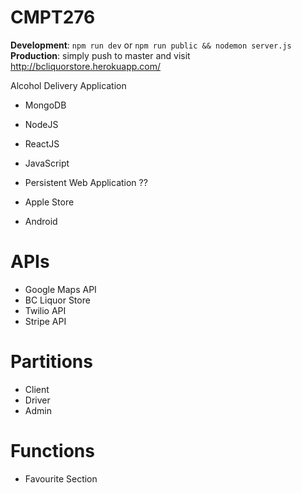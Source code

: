 # CMPT276

**Development**: ```npm run dev``` or ```npm run public && nodemon server.js```<br />
**Production**: simply push to master and visit http://bcliquorstore.herokuapp.com/

Alcohol Delivery Application
- MongoDB
- NodeJS
- ReactJS
- JavaScript

- Persistent Web Application ??
- Apple Store
- Android

# APIs
- Google Maps API
- BC Liquor Store
- Twilio API
- Stripe API

# Partitions
- Client
- Driver
- Admin

# Functions
- Favourite Section



